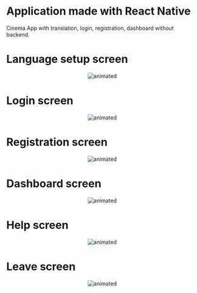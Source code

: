 # Application made with React Native

Cinema App with translation, login, registration, dashboard without backend.

# Language setup screen
<p align="center">
  <img src="img/tela1.png" alt="animated" />
</p>

# Login screen
<p align="center">
  <img src="img/tela2.png" alt="animated" />
</p>

# Registration screen
<p align="center">
  <img src="img/tela3.png" alt="animated" />
</p>

# Dashboard screen
<p align="center">
  <img src="img/tela4.png" alt="animated" />
</p>

# Help screen
<p align="center">
  <img src="img/tela5.png" alt="animated" />
</p>

# Leave screen
<p align="center">
  <img src="img/tela6.png" alt="animated" />
</p>
